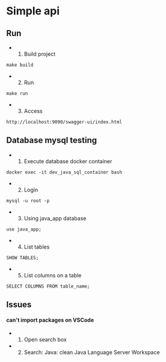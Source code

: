 # Simple api

## Run

-   1. Build project

```shell
make build
```

-   2. Run

```shell
make run
```

-   3. Access

```shell
http://localhost:9090/swagger-ui/index.html
```

## Database mysql testing

-   1. Execute database docker container

```shell
docker exec -it dev_java_sql_container bash
```

-   2. Login

```shell
mysql -u root -p
```

-   3. Using java_app database

```shell
use java_app;
```

-   4. List tables

```shell
SHOW TABLES;
```

-   5. List columns on a table

```shell
SELECT COLUMNS FROM table_name;
```

## Issues

#### can't import packages on VSCode

-   1. Open search box
-   2. Search: Java: clean Java Language Server Workspace
